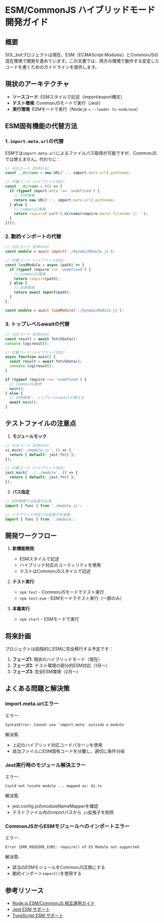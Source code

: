 # ESM/CommonJS ハイブリッドモード開発ガイド

## 概要

SOL_botプロジェクトは現在、ESM（ECMAScript Modules）とCommonJSの混在環境で開発を進めています。この文書では、両方の環境で動作する安定したコードを書くためのガイドラインを提供します。

## 現状のアーキテクチャ

- **ソースコード**: ESMスタイルで記述（import/export構文）
- **テスト環境**: CommonJSモードで実行（Jest）
- **実行環境**: ESMモードで実行（Node.js + `--loader ts-node/esm`）

## ESM固有機能の代替方法

### 1. `import.meta.url`の代替

ESMでは`import.meta.url`によるファイルパス取得が可能ですが、CommonJSでは使えません。代わりに：

```typescript
// 元のコード（ESMのみ）
const __dirname = new URL('.', import.meta.url).pathname;

// 代替コード（ハイブリッド対応）
const __dirname = (() => {
  if (typeof import.meta !== 'undefined') {
    // ESM環境
    return new URL('.', import.meta.url).pathname;
  } else {
    // CommonJS環境
    return require('path').dirname(require.main?.filename || '');
  }
})();
```

### 2. 動的インポートの代替

```typescript
// 元のコード（ESMのみ）
const module = await import('./dynamicModule.js');

// 代替コード（ハイブリッド対応）
const loadModule = async (path) => {
  if (typeof require !== 'undefined') {
    // CommonJS環境
    return require(path);
  } else {
    // ESM環境
    return await import(path);
  }
};

const module = await loadModule('./dynamicModule.js');
```

### 3. トップレベルawaitの代替

```typescript
// 元のコード（ESMのみ）
const result = await fetchData();
console.log(result);

// 代替コード（ハイブリッド対応）
async function main() {
  const result = await fetchData();
  console.log(result);
}

if (typeof require !== 'undefined') {
  // CommonJS環境
  main();
} else {
  // ESM環境 - トップレベルawaitが使える
  await main();
}
```

## テストファイルの注意点

1. **モジュールモック**

```typescript
// 元のコード（ESMのみ）
vi.mock('./module.js', () => {
  return { default: jest.fn() };
});

// 代替コード（ハイブリッド対応）
jest.mock('../../module', () => {
  return { default: jest.fn() };
});
```

2. **パス指定**

```typescript
// ESM環境では拡張子必須
import { func } from './module.js';

// ハイブリッド対応では拡張子を省略
import { func } from './module';
```

## 開発ワークフロー

1. **新機能開発**:
   - ESMスタイルで記述
   - ハイブリッド対応のユーティリティを使用
   - テストはCommonJSスタイルで記述

2. **テスト実行**:
   - `npm test` - CommonJSモードでテスト実行
   - `npm test:esm` - ESMモードでテスト実行（一部のみ）

3. **本番実行**:
   - `npm start` - ESMモードで実行

## 将来計画

プロジェクトは段階的にESMに完全移行する予定です：

1. **フェーズ1**: 現状のハイブリッドモード（現在）
2. **フェーズ2**: テスト環境の部分的ESM対応（1月〜）
3. **フェーズ3**: 完全ESM環境（2月〜）

## よくある問題と解決策

### import.meta.urlエラー

エラー:
```
SyntaxError: Cannot use 'import.meta' outside a module
```

解決策:
- 上記のハイブリッド対応コードパターンを使用
- 該当ファイルにESM固有コードを分離し、適切に条件分岐

### Jest実行時のモジュール解決エラー

エラー:
```
Could not locate module ... mapped as: $1.ts
```

解決策:
- jest.config.jsのmoduleNameMapperを確認
- テストファイル内のimportパスから`.js`拡張子を削除

### CommonJSからESMモジュールへのインポートエラー

エラー:
```
Error [ERR_REQUIRE_ESM]: require() of ES Module not supported
```

解決策:
- 該当のESMモジュールをCommonJS互換にする
- 動的インポート`import()`を使用する

## 参考リソース

- [Node.js ESM/CommonJS 相互運用ガイド](https://nodejs.org/api/esm.html#interoperability-with-commonjs)
- [Jest ESM サポート](https://jestjs.io/docs/ecmascript-modules)
- [TypeScript ESM サポート](https://www.typescriptlang.org/docs/handbook/esm-node.html) 